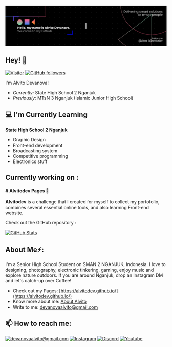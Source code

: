 ![Alvito Devanova Banner Image](./banner.png)
<!-- <h2 align='center'>AlvitoDevanova @ Alvitodev</h2>
<p align='center'><b>Student of Senior High School 2 at nganjuk</b></p> -->

<h2>Hey! 👋</h2>

[![Visitor](https://visitor-badge.laobi.icu/badge?page_id=alvitodev.alvitodev)](https://github.com/alvitodev) [![GitHub followers](https://img.shields.io/github/followers/alvitodev.svg?style=social&label=Follow)](https://github.com/alvitodev?tab=followers)

I'm Alvito Devanova! 
- <i>Currently:</i> State High School 2 Nganjuk
- <i>Previously:</i> MTsN 3 Nganjuk (Islamic Junior High School)

<h2>💻 I'm Currently Learning</h2>

__State High School 2 Nganjuk__
- Graphic Design
- Front-end development
- Broadcasting system
- Competitive programming
- Electronics stuff

<h2>Currently working on :</h2>

<h4># Alvitodev Pages 💯</h4>

__Alvitodev__ is a challenge that I created for myself to collect my portofolio, combines several essential online tools, and also learning Front-end website.

Check out the GitHub repository :

<div>
  <p>
    <a href="https://github.com/alvitodev/alvitodev.github.io">
      <img src="https://github-readme-stats.vercel.app/api/pin/?username=alvitodev&repo=alvitodev.github.io&show_owner=True" alt="GitHub Stats" />
    </a>
  </p>
</div>

<h2> About Me⚡:</h2>

I'm a Senior High School Student on SMAN 2 NGANJUK, Indonesia. I love to designing, photography, electronic tinkering, gaming, enjoy music and explore nature outdoors. If you are around Nganjuk, drop an Instagram DM and let's catch-up over Coffee!
 
- Check out my Pages: [https://alvitodev.github.io/](https://alvitodev.github.io/)
- Know more about me: [About Alvito](https://alvitodev.github.io/about)
- Write to me: [devanovaalvito@gmail.com](mailto:devanovaalvito@gmail.com)

<h2>📫 How to reach me:</h2>

<a href="mailto:devanovaalvito@gmail.com">![devanovaalvito@gmail.com](https://img.shields.io/badge/Gmail-D14836?style=for-the-badge&logo=gmail&logoColor=white)</a> <a href="https://www.instagram.com/alvitodev">![Instagram](https://img.shields.io/badge/Instagram-E4405F?style=for-the-badge&logo=instagram&logoColor=white)</a> <a href="https://discord.gg/esPpKPbzqC">![Discord](https://img.shields.io/badge/Discord-7289DA?style=for-the-badge&logo=discord&logoColor=white)</a> <a href="https://youtube.com/alvitodev">![Youtube](https://img.shields.io/badge/YouTube-FF0000?style=for-the-badge&logo=youtube&logoColor=white)</a>
